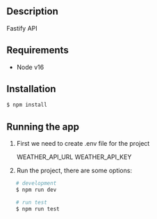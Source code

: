 ## Description

Fastify API

## Requirements

- Node v16

## Installation

```bash
$ npm install
```

## Running the app

  1. First we need to create .env file for the project

      WEATHER_API_URL
      WEATHER_API_KEY

  2. Run the project, there are some options:

  ```bash
     # development
     $ npm run dev

     # run test
     $ npm run test
  ```
